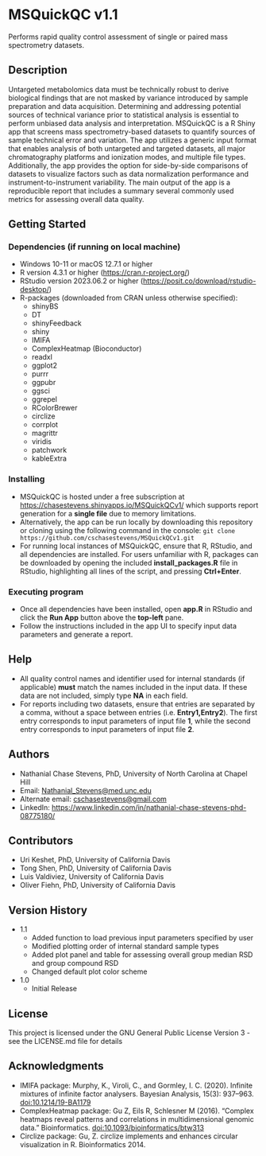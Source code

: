 # MSQuickQC v1.1

Performs rapid quality control assessment of single or paired mass spectrometry datasets.

## Description

Untargeted metabolomics data must be technically robust to derive biological findings that are not masked by variance introduced by sample preparation and data acquisition. Determining and addressing potential sources of technical variance prior to statistical analysis is essential to perform unbiased data analysis and interpretation. MSQuickQC is a R Shiny app that screens mass spectrometry-based datasets to quantify sources of sample technical error and variation. The app utilizes a generic input format that enables analysis of both untargeted and targeted datasets, all major chromatography platforms and ionization modes, and multiple file types. Additionally, the app provides the option for side-by-side comparisons of datasets to visualize factors such as data normalization performance and instrument-to-instrument variability. The main output of the app is a reproducible report that includes a summary several commonly used metrics for assessing overall data quality.

## Getting Started

### Dependencies (if running on local machine)

* Windows 10-11 or macOS 12.7.1 or higher
* R version 4.3.1 or higher (https://cran.r-project.org/)
* RStudio version 2023.06.2 or higher (https://posit.co/download/rstudio-desktop/)
* R-packages (downloaded from CRAN unless otherwise specified):
    * shinyBS
    * DT
    * shinyFeedback
    * shiny
    * IMIFA
    * ComplexHeatmap (Bioconductor)
    * readxl
    * ggplot2
    * purrr
    * ggpubr
    * ggsci
    * ggrepel
    * RColorBrewer
    * circlize
    * corrplot
    * magrittr
    * viridis
    * patchwork
    * kableExtra

### Installing

* MSQuickQC is hosted under a free subscription at https://chasestevens.shinyapps.io/MSQuickQCv1/ which supports report generation for a **single file** due to memory limitations.
* Alternatively, the app can be run locally by downloading this repository or cloning using the following command in the console: ` git clone https://github.com/cschasestevens/MSQuickQCv1.git `
* For running local instances of MSQuickQC, ensure that R, RStudio, and all dependencies are installed. For users unfamiliar with R, packages can be downloaded by opening the included **install_packages.R** file in RStudio, highlighting all lines of the script, and pressing **Ctrl+Enter**.

### Executing program

* Once all dependencies have been installed, open **app.R** in RStudio and click the **Run App** button above the **top-left** pane.
* Follow the instructions included in the app UI to specify input data parameters and generate a report.

## Help

* All quality control names and identifier used for internal standards (if applicable) **must** match the names included in the input data. If these data are not included, simply type **NA** in each field.
* For reports including two datasets, ensure that entries are separated by a comma, without a space between entries (i.e. **Entry1,Entry2**). The first entry corresponds to input parameters of input file **1**, while the second entry corresponds to input parameters of input file **2**.

## Authors

* Nathanial Chase Stevens, PhD, University of North Carolina at Chapel Hill
* Email: Nathanial_Stevens@med.unc.edu
* Alternate email: cschasestevens@gmail.com
* LinkedIn: https://www.linkedin.com/in/nathanial-chase-stevens-phd-08775180/

## Contributors

* Uri Keshet, PhD, University of California Davis
* Tong Shen, PhD, University of California Davis
* Luis Valdiviez, University of California Davis
* Oliver Fiehn, PhD, University of California Davis

## Version History
* 1.1
    * Added function to load previous input parameters specified by user
    * Modified plotting order of internal standard sample types
    * Added plot panel and table for assessing overall group median RSD and group compound RSD
    * Changed default plot color scheme
* 1.0
    * Initial Release

## License

This project is licensed under the GNU General Public License Version 3 - see the LICENSE.md file for details

## Acknowledgments

* IMIFA package: Murphy, K., Viroli, C., and Gormley, I. C. (2020). Infinite mixtures of infinite factor analysers. Bayesian Analysis, 15(3): 937–963. <doi:10.1214/19-BA1179>
* ComplexHeatmap package: Gu Z, Eils R, Schlesner M (2016). “Complex heatmaps reveal patterns and correlations in multidimensional genomic data.” Bioinformatics. <doi:10.1093/bioinformatics/btw313>
* Circlize package: Gu, Z. circlize implements and enhances circular visualization in R. Bioinformatics 2014.

